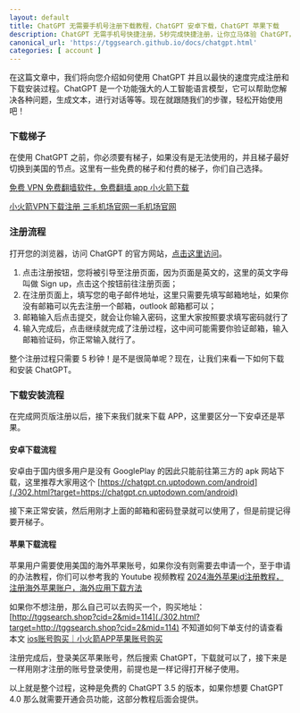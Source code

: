 ```yaml
---
layout: default
title: ChatGPT 无需要手机号注册下载教程，ChatGPT 安卓下载，ChatGPT 苹果下载
description: ChatGPT 无需手机号快捷注册，5秒完成快捷注册，让你立马体验 ChatGPT，如果你是手机端则可以下载 ChatGPT 的 APP，1分钟完成安装长久使用。
canonical_url: 'https://tggsearch.github.io/docs/chatgpt.html'
categories: [ account ]
---
```

在这篇文章中，我们将向您介绍如何使用 ChatGPT 并且以最快的速度完成注册和下载安装过程。ChatGPT 是一个功能强大的人工智能语言模型，它可以帮助您解决各种问题，生成文本，进行对话等等。现在就跟随我们的步骤，轻松开始使用吧！
### 下载梯子
在使用 ChatGPT 之前，你必须要有梯子，如果没有是无法使用的，并且梯子最好切换到美国的节点。这里有一些免费的梯子和付费的梯子，你们自己选择。

[免费 VPN 免费翻墙软件，免费翻墙 app 小火箭下载](./vpn-kl.html)

[小火箭VPN下载注册 三毛机场官网一毛机场官网](./vpn.html)

### 注册流程
打开您的浏览器，访问 ChatGPT 的官方网站，[点击这里访问](./302.html?target=https://chat.openai.com/)。
1. 点击注册按钮，您将被引导至注册页面，因为页面是英文的，这里的英文字母叫做 Sign up，点击这个按钮前往注册页面；
2. 在注册页面上，填写您的电子邮件地址，这里只需要先填写邮箱地址，如果你没有邮箱可以先去注册一个邮箱，outlook 邮箱都可以；
3. 邮箱输入后点击提交，就会让你输入密码，这里大家按照要求填写密码就行了
4. 输入完成后，点击继续就完成了注册过程，这中间可能需要你验证邮箱，输入邮箱验证码，你正常输入就行了。

整个注册过程只需要 5 秒钟！是不是很简单呢？现在，让我们来看一下如何下载和安装 ChatGPT。

### 下载安装流程
在完成网页版注册以后，接下来我们就来下载 APP，这里要区分一下安卓还是苹果。

#### 安卓下载流程
安卓由于国内很多用户是没有 GooglePlay 的因此只能前往第三方的 apk 网站下载，这里推荐大家用这个 [https://chatgpt.cn.uptodown.com/android](./302.html?target=https://chatgpt.cn.uptodown.com/android)

接下来正常安装，然后用刚才上面的邮箱和密码登录就可以使用了，但是前提记得要开梯子。

#### 苹果下载流程
苹果用户需要使用美国的海外苹果账号，如果你没有则需要去申请一个，至于申请的办法教程，你们可以参考我的 Youtube 视频教程 [2024海外苹果id注册教程，注册海外苹果账户，海外应用下载方法](./302.html?target=https://youtu.be/7bsS_3kHhMo)

如果你不想注册，那么自己可以去购买一个，购买地址：[http://tggsearch.shop?cid=2&mid=114](./302.html?target=http://tggsearch.shop?cid=2&mid=114)
不知道如何下单支付的请查看本文 [ios账号购买｜小火箭APP苹果账号购买](./ios-account-buy.html)

注册完成后，登录美区苹果账号，然后搜索 ChatGPT，下载就可以了，接下来是一样用刚才注册的账号登录使用，前提也是一样记得打开梯子使用。

以上就是整个过程，这种是免费的 ChatGPT 3.5 的版本，如果你想要 ChatGPT 4.0 那么就需要开通会员功能，这部分教程后面会提供。